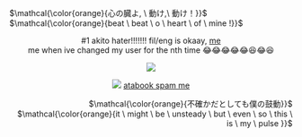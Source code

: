 <p align="left">
$\mathcal{\color{orange}{心の臓よ, \ 動け,\ 動け！}}$ <br> $\mathcal{\color{orange}{beat \ beat \ o \ heart \ of \ mine !}}$
</p>

<p align="center">
#1 akito hater!!!!!!! fil/eng is okaay, <a href="https://rentry.co/han_yoojin">me</a>
<br> me when ive changed my user for the nth time 😂😂😂😂😂😆😂😆 

<p align="center">
<img src="https://media1.tenor.com/m/BibE-NaZ0_0AAAAC/gsgw-gdcg.gif"/> 
</p>

<p align="center">
<strong> </strong><img src="https://64.media.tumblr.com/1c24fab9e4c2a272085173328dd3a8d0/tumblr_ozqv4uH4oW1wvu485o9_250.gif"/>   <a href="https://roedeer.atabook.org//"> atabook spam me </a> </strong>

<p align="right">
$\mathcal{\color{orange}{不確かだとしても僕の鼓動}}$ <br> $\mathcal{\color{orange}{it \ might \ be \ unsteady \ but \ even \ so \ this \ is \ my \ pulse }}$
</p>
